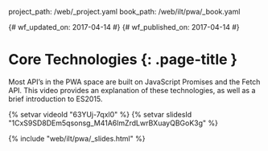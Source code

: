 project_path: /web/_project.yaml book_path: /web/ilt/pwa/_book.yaml

{# wf_updated_on: 2017-04-14 #} {# wf_published_on: 2017-04-14 #}

# Core Technologies {: .page-title }

Most API’s in the PWA space are built on JavaScript Promises and the Fetch API. This video provides an explanation of these technologies, as well as a brief introduction to ES2015.

{% setvar videoId "63YUj-7qxl0" %} {% setvar slidesId "1CxS9SD8DEm5qsonsg_M41A6lmZrdLwrBXuayQBGoK3g" %}

{% include "web/ilt/pwa/_slides.html" %}